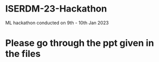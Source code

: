 # ISERDM-23-Hackathon
ML hackathon conducted on 9th - 10th Jan 2023
# Please go through the ppt given in the files

